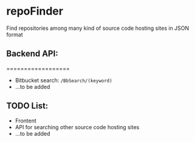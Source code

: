 repoFinder
==========

Find repositories among many kind of source code hosting sites in JSON format


## Backend API: ##
==================
* Bitbucket search: `/BbSearch/(keyword)`
* ...to be added


## TODO List: ##
* Frontent
* API for searching other source code hosting sites
* ...to be added
